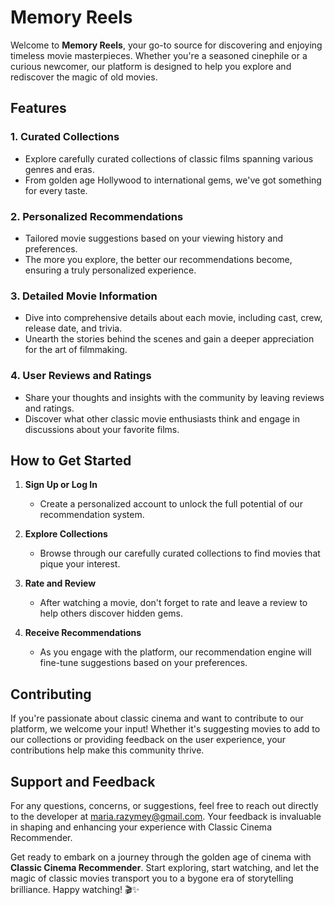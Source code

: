 # Memory Reels

Welcome to **Memory Reels**, your go-to source for discovering and enjoying timeless movie masterpieces. Whether you're a seasoned cinephile or a curious newcomer, our platform is designed to help you explore and rediscover the magic of old movies.

## Features

### 1. Curated Collections
   - Explore carefully curated collections of classic films spanning various genres and eras.
   - From golden age Hollywood to international gems, we've got something for every taste.

### 2. Personalized Recommendations
   - Tailored movie suggestions based on your viewing history and preferences.
   - The more you explore, the better our recommendations become, ensuring a truly personalized experience.

### 3. Detailed Movie Information
   - Dive into comprehensive details about each movie, including cast, crew, release date, and trivia.
   - Unearth the stories behind the scenes and gain a deeper appreciation for the art of filmmaking.

### 4. User Reviews and Ratings
   - Share your thoughts and insights with the community by leaving reviews and ratings.
   - Discover what other classic movie enthusiasts think and engage in discussions about your favorite films.

## How to Get Started

1. **Sign Up or Log In**
   - Create a personalized account to unlock the full potential of our recommendation system.

2. **Explore Collections**
   - Browse through our carefully curated collections to find movies that pique your interest.

3. **Rate and Review**
   - After watching a movie, don't forget to rate and leave a review to help others discover hidden gems.

4. **Receive Recommendations**
   - As you engage with the platform, our recommendation engine will fine-tune suggestions based on your preferences.

## Contributing

If you're passionate about classic cinema and want to contribute to our platform, we welcome your input! Whether it's suggesting movies to add to our collections or providing feedback on the user experience, your contributions help make this community thrive.

## Support and Feedback

For any questions, concerns, or suggestions, feel free to reach out directly to the developer at [maria.razymey@gmail.com](mailto:maria.razymey@gmail.com). Your feedback is invaluable in shaping and enhancing your experience with Classic Cinema Recommender.

Get ready to embark on a journey through the golden age of cinema with **Classic Cinema Recommender**. Start exploring, start watching, and let the magic of classic movies transport you to a bygone era of storytelling brilliance. Happy watching! 🎬✨

